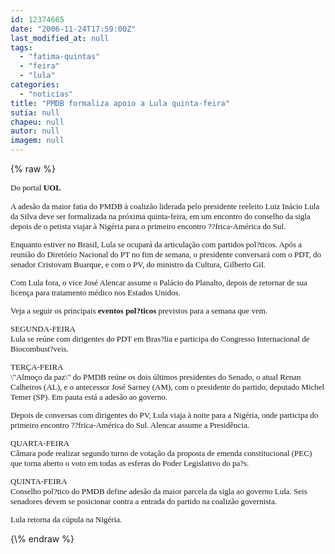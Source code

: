 ```yaml
---
id: 12374665
date: "2006-11-24T17:59:00Z"
last_modified_at: null
tags:
  - "fatima-quintas"
  - "feira"
  - "lula"
categories:
  - "noticias"
title: "PMDB formaliza apoio a Lula quinta-feira"
sutia: null
chapeu: null
autor: null
imagem: null
---
```

{\% raw %}
<p><P><FONT size=2><FONT face=Verdana>Do portal <STRONG>UOL </STRONG></FONT></P></p>
<p><P><FONT face=Verdana>A adesão da maior fatia do PMDB à coalizão liderada pelo presidente reeleito Luiz Inácio Lula da Silva deve ser formalizada na próxima quinta-feira, em um encontro do conselho da sigla depois de o petista viajar à Nigéria para o primeiro encontro ??frica-América do Sul. </FONT></P></p>
<p><P><FONT face=Verdana>Enquanto estiver no Brasil, Lula se ocupará da articulação com partidos pol?ticos. Após a reunião do Diretório Nacional do PT no fim de semana, o presidente conversará com o PDT, do senador Cristovam Buarque, e com o PV, do ministro da Cultura, Gilberto Gil. </FONT></P></p>
<p><P><FONT face=Verdana>Com Lula fora, o vice José Alencar assume o Palácio do Planalto, depois de retornar de sua licença para tratamento médico nos Estados Unidos. </FONT></P></p>
<p><P><FONT face=Verdana>Veja a seguir os principais <STRONG>eventos pol?ticos</STRONG> previstos para a semana que vem. </FONT></P></p>
<p><P><FONT face=Verdana>SEGUNDA-FEIRA <BR></FONT><FONT face=Verdana>Lula se reúne com dirigentes do PDT em Bras?lia e participa do Congresso Internacional de Biocombust?veis. </FONT></P></p>
<p><P><FONT face=Verdana>TERÇA-FEIRA <BR></FONT><FONT face=Verdana>\"Almoço da paz\" do PMDB reúne os dois últimos presidentes do Senado, o atual Renan Calheiros (AL), e o antecessor José Sarney (AM), com o presidente do partido, deputado Michel Temer (SP). Em pauta está a adesão ao governo. </FONT></P></p>
<p><P><FONT face=Verdana>Depois de conversas com dirigentes do PV, Lula viaja à noite para a Nigéria, onde participa do primeiro encontro ??frica-América do Sul. Alencar assume a Presidência. </FONT></P></p>
<p><P><FONT face=Verdana>QUARTA-FEIRA <BR></FONT><FONT face=Verdana>Câmara pode realizar segundo turno de votação da proposta de emenda constitucional (PEC) que torna aberto o voto em todas as esferas do Poder Legislativo do pa?s. </FONT></P></p>
<p><P><FONT face=Verdana>QUINTA-FEIRA <BR></FONT><FONT face=Verdana>Conselho pol?tico do PMDB define adesão da maior parcela da sigla ao governo Lula. Seis senadores devem se posicionar contra a entrada do partido na coalizão governista. </FONT></P></p>
<p><P><FONT face=Verdana>Lula retorna da cúpula na Nigéria. </FONT></P></FONT> </p>
{\% endraw %}